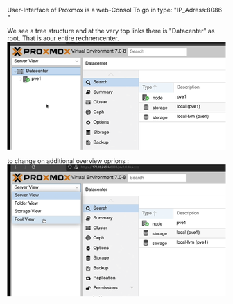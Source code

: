 User-Interface of Proxmox is a web-Consol
To go in type: "IP_Adress:8086 " 

We see a tree structure and at the very top links there is "Datacenter" as root. That is aour entire rechnencenter. 
![local_user_mng2](images/console1.png)

to change on additional overview oprions :
![local_user_mng2](images/console2.png)